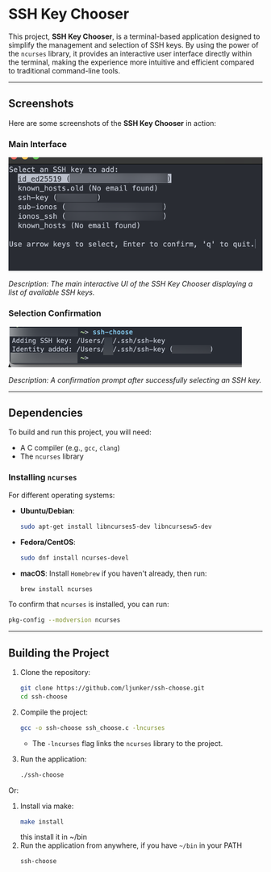 # SSH Key Chooser

This project, **SSH Key Chooser**, is a terminal-based application designed to simplify the management and selection of
SSH keys. By using the power of the `ncurses` library, it provides an interactive user interface directly within the
terminal, making the experience more intuitive and efficient compared to traditional command-line tools.

---

## Screenshots

Here are some screenshots of the **SSH Key Chooser** in action:

### Main Interface

![Main Interface](image.png)

_Description: The main interactive UI of the SSH Key Chooser displaying a list of available SSH keys._

### Selection Confirmation

![Selection Confirmation](image2.png)

_Description: A confirmation prompt after successfully selecting an SSH key._

---

## Dependencies

To build and run this project, you will need:

- A C compiler (e.g., `gcc`, `clang`)
- The `ncurses` library

### Installing `ncurses`

For different operating systems:

- **Ubuntu/Debian**:
  ```bash
  sudo apt-get install libncurses5-dev libncursesw5-dev
  ```

- **Fedora/CentOS**:
  ```bash
  sudo dnf install ncurses-devel
  ```

- **macOS**:
  Install `Homebrew` if you haven't already, then run:
  ```bash
  brew install ncurses
  ```

To confirm that `ncurses` is installed, you can run:

```bash
pkg-config --modversion ncurses
```

---

## Building the Project

1. Clone the repository:
   ```bash
   git clone https://github.com/ljunker/ssh-choose.git
   cd ssh-choose
   ```

2. Compile the project:
   ```bash
   gcc -o ssh-choose ssh_choose.c -lncurses
   ```

    - The `-lncurses` flag links the `ncurses` library to the project.

3. Run the application:
   ```bash
   ./ssh-choose
   ```

Or:
1. Install via make:
    ```bash
   make install
    ```
    this install it in ~/bin
2. Run the application from anywhere, if you have `~/bin` in your PATH
    ```bash
   ssh-choose
    ```